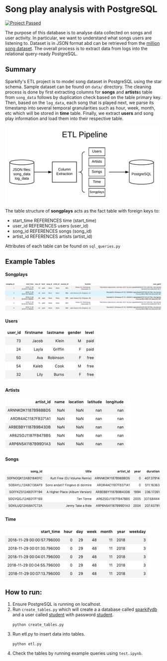 # Song play analysis with PostgreSQL

[![Project Passed](https://img.shields.io/badge/project-passed-success.svg)](https://img.shields.io/badge/project-passed-success.svg)

The purpose of this database is to analyse data collected on songs and user activity. In particular, we want to understand what songs users are listening to. Dataset is in JSON format abd can be retrieved from the [million song dataset](https://labrosa.ee.columbia.edu/millionsong/). The overall process is to extract data from logs into the relational query-ready PostgreSQL. 

## Summary
Sparkify's ETL project is to model song dataset in PostgreSQL using the star schema. Sample dataset can be found on `data/` directory. The cleaning process is done by first extracting columns for **songs** and **artists**s table from `song_data` follows by duplication check based on the table primary key. Then, based on the `log_data`, each song that is played next, we parse its timestamp into several temporal granularities such as hour, week, month, etc which will be stored in **time** table. Finally, we extract **users** and song play information and load them into their respective table. <br> 

![ETL](images/etl.png)

The table structure of **songplays** acts as the fact table with foreign keys to:
* start_time REFERENCES time (start_time)
* user_id REFERENCES users (user_id)
* song_id REFERENCES songs (song_id)
* artist_id REFERENCES artists (artist_id)

Attributes of each table can be found on `sql_queries.py`

## Example Tables

####  Songplays

![Songplays](images/songplay.png)

#### Users

![Users](images/user.png)

#### Artists

![Artists](images/artist.png)

#### Songs

![Songs](images/song.png)

#### Time

![Time](images/time.png)

## How to run:

1. Ensure PostgreSQL is running on localhost.
1. Run ``create_tables.py`` which will create a a database called <ins>sparkifydb</ins> and a user called <ins>student</ins> with password <ins>student</ins>. <p>
`python create_tables.py`
1. Run etl.py to insert data into tables. <p>`python etl.py`
1. Check the tables by running example queries using `test.ipynb`.



